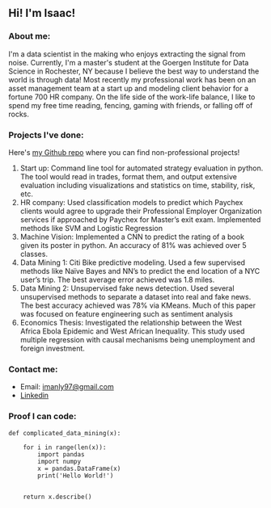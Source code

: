 ## Hi! I'm Isaac!

### About me:

I'm a data scientist in the making who enjoys extracting the signal from noise. Currently, I'm a master's student at the Goergen Institute for Data Science in Rochester, NY because I believe the best way to understand the world is through data! Most recently my professional work has been on an asset management team at a start up and modeling client behavior for a fortune 700 HR company. On the life side of the work-life balance, I like to spend my free time reading, fencing, gaming with friends, or falling off of rocks.

### Projects I've done:

Here's [my Github repo](https://github.com/imanly97) where you can find non-professional projects!

1. Start up: Command line tool for automated strategy evaluation in python. The tool would read in trades, format them, and output extensive evaluation including visualizations and statistics on time, stability, risk, etc.
2. HR company: Used classification models to predict which Paychex clients would agree to upgrade their Professional Employer Organization services if approached by Paychex for Master’s exit exam. Implemented methods like SVM and Logistic Regression
3. Machine Vision: Implemented a CNN to predict the rating of a book given its poster in python. An accuracy of 81% was achieved over 5 classes. 
4. Data Mining 1: Citi Bike predictive modeling. Used a few supervised methods like Naïve Bayes and NN’s to predict the end location of a NYC user’s trip. The best average error achieved was 1.8 miles.
5. Data Mining 2: Unsupervised fake news detection. Used several unsupervised methods to separate a dataset into real and fake news. The best accuracy achieved was 78% via KMeans. Much of this paper was focused on feature engineering such as sentiment analysis
6. Economics Thesis: Investigated the relationship between the West Africa Ebola Epidemic and West African Inequality. This study used multiple regression with causal mechanisms being unemployment and foreign investment. 

### Contact me:
- Email: imanly97@gmail.com
- [Linkedin](https://www.linkedin.com/in/isaacmanly/)

### Proof I can code:
```
def complicated_data_mining(x):
    
    for i in range(len(x)):
        import pandas
        import numpy
        x = pandas.DataFrame(x)
        print('Hello World!')
      
    
    return x.describe()
      
```

